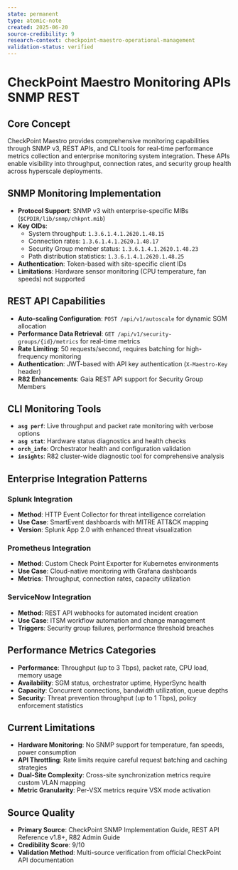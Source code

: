 ```yaml
---
state: permanent
type: atomic-note
created: 2025-06-20
source-credibility: 9
research-context: checkpoint-maestro-operational-management
validation-status: verified
---
```


# CheckPoint Maestro Monitoring APIs SNMP REST

## Core Concept
CheckPoint Maestro provides comprehensive monitoring capabilities through SNMP v3, REST APIs, and CLI tools for real-time performance metrics collection and enterprise monitoring system integration. These APIs enable visibility into throughput, connection rates, and security group health across hyperscale deployments.

## SNMP Monitoring Implementation
- **Protocol Support**: SNMP v3 with enterprise-specific MIBs (`$CPDIR/lib/snmp/chkpnt.mib`)
- **Key OIDs**:
  - System throughput: `1.3.6.1.4.1.2620.1.48.15`
  - Connection rates: `1.3.6.1.4.1.2620.1.48.17`
  - Security Group member status: `1.3.6.1.4.1.2620.1.48.23`
  - Path distribution statistics: `1.3.6.1.4.1.2620.1.48.25`
- **Authentication**: Token-based with site-specific client IDs
- **Limitations**: Hardware sensor monitoring (CPU temperature, fan speeds) not supported

## REST API Capabilities
- **Auto-scaling Configuration**: `POST /api/v1/autoscale` for dynamic SGM allocation
- **Performance Data Retrieval**: `GET /api/v1/security-groups/{id}/metrics` for real-time metrics
- **Rate Limiting**: 50 requests/second, requires batching for high-frequency monitoring
- **Authentication**: JWT-based with API key authentication (`X-Maestro-Key` header)
- **R82 Enhancements**: Gaia REST API support for Security Group Members

## CLI Monitoring Tools
- **`asg perf`**: Live throughput and packet rate monitoring with verbose options
- **`asg stat`**: Hardware status diagnostics and health checks
- **`orch_info`**: Orchestrator health and configuration validation
- **`insights`**: R82 cluster-wide diagnostic tool for comprehensive analysis

## Enterprise Integration Patterns
### Splunk Integration
- **Method**: HTTP Event Collector for threat intelligence correlation
- **Use Case**: SmartEvent dashboards with MITRE ATT&CK mapping
- **Version**: Splunk App 2.0 with enhanced threat visualization

### Prometheus Integration
- **Method**: Custom Check Point Exporter for Kubernetes environments
- **Use Case**: Cloud-native monitoring with Grafana dashboards
- **Metrics**: Throughput, connection rates, capacity utilization

### ServiceNow Integration
- **Method**: REST API webhooks for automated incident creation
- **Use Case**: ITSM workflow automation and change management
- **Triggers**: Security group failures, performance threshold breaches

## Performance Metrics Categories
- **Performance**: Throughput (up to 3 Tbps), packet rate, CPU load, memory usage
- **Availability**: SGM status, orchestrator uptime, HyperSync health
- **Capacity**: Concurrent connections, bandwidth utilization, queue depths
- **Security**: Threat prevention throughput (up to 1 Tbps), policy enforcement statistics

## Current Limitations
- **Hardware Monitoring**: No SNMP support for temperature, fan speeds, power consumption
- **API Throttling**: Rate limits require careful request batching and caching strategies
- **Dual-Site Complexity**: Cross-site synchronization metrics require custom VLAN mapping
- **Metric Granularity**: Per-VSX metrics require VSX mode activation

## Source Quality
- **Primary Source**: CheckPoint SNMP Implementation Guide, REST API Reference v1.8+, R82 Admin Guide
- **Credibility Score**: 9/10
- **Validation Method**: Multi-source verification from official CheckPoint API documentation